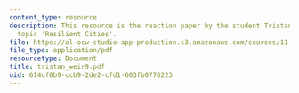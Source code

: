 ```yaml
---
content_type: resource
description: This resource is the reaction paper by the student Tristan Weir on the
  topic 'Resilient Cities'.
file: https://ol-ocw-studio-app-production.s3.amazonaws.com/courses/11-941-disaster-vulnerability-and-resilience-spring-2005/614cf0b9ccb92de2cfd1603fb0776223_tristan_weir9.pdf
file_type: application/pdf
resourcetype: Document
title: tristan_weir9.pdf
uid: 614cf0b9-ccb9-2de2-cfd1-603fb0776223
---
```

